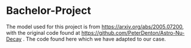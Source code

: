 # Bachelor-Project

The model used for this project is from https://arxiv.org/abs/2005.07200, with the original code found at https://github.com/PeterDenton/Astro-Nu-Decay . The code found here which we have adapted to our case.
